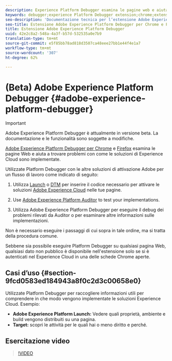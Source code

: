 ```yaml
---
description: Experience Platform Debugger esamina le pagine web e aiuta a individuare i problemi relativi all’implementazione delle soluzioni Experience Cloud.
keywords: debugger;experience Platform Debugger extension;chrome;extension
seo-description: 'Documentazione tecnica per l’estensione Adobe Experience Platform Debugger per Chrome e Firefox: esamina le pagine web e riconosci i problemi relativi alle implementazioni delle soluzioni Experience Cloud'
seo-title: Estensione Adobe Experience Platform Debugger per Chrome e Firefox
title: Estensione Adobe Experience Platform Debugger
uuid: 42e2c8a2-548a-4a3f-b57d-532535a0e7b9
translation-type: tm+mt
source-git-commit: e5f85bb78ad818d3507ca48eee27bb1e44f4e1a7
workflow-type: tm+mt
source-wordcount: '307'
ht-degree: 62%

---
```



# (Beta) Adobe Experience Platform Debugger {#adobe-experience-platform-debugger}

>[!IMPORTANT]
>
>Adobe Experience Platform Debugger è attualmente in versione beta. La documentazione e le funzionalità sono soggette a modifiche.

[Adobe Experience Platform Debugger per Chrome](https://chrome.google.com/webstore/detail/adobe-experience-cloud-de/ocdmogmohccmeicdhlhhgepeaijenapj) e [Firefox](https://addons.mozilla.org/it/firefox/addon/adobe-experience-platform-dbg/) esamina le pagine Web e aiuta a trovare problemi con come le soluzioni di Experience Cloud  sono implementate.

Utilizzate Platform Debugger con le altre soluzioni di attivazione  Adobe per un flusso di lavoro come indicato di seguito:

1. Utilizza [Launch](https://docs.adobe.com/content/help/it-IT/launch/using/overview.html) o [DTM](https://docs.adobe.com/content/help/it-IT/dtm/using/dtm-home.html) per inserire il codice necessario per attivare le soluzioni [Adobe Experience Cloud](https://docs.adobe.com/content/help/it-IT/core-services/interface/experience-cloud.html) nelle tue pagine.

1. Use [Adobe Experience Platform Auditor](https://docs.adobe.com/content/help/it-IT/auditor/using/overview.html) to test your implementations.
1. Utilizza Adobe Experience Platform Debugger per eseguire il debug dei problemi rilevati da Auditor o per esaminare altre informazioni sulle implementazioni.

Non è necessario eseguire i passaggi di cui sopra in tale ordine, ma si tratta della procedura comune.

Sebbene sia possibile eseguire Platform Debugger su qualsiasi pagina Web, qualsiasi dato non pubblico è disponibile nell&#39;estensione solo se si è autenticati nel Experience Cloud  in una delle schede Chrome aperte.

## Casi d’uso {#section-9fcd0583ed184943a8f0c2d3c00658e0}

Utilizzate Platform Debugger per raccogliere informazioni utili per comprendere in che modo vengono implementate le soluzioni  Experience Cloud. Esempio:

* **Adobe Experience Platform Launch:** Vedere quali proprietà, ambiente e build vengono distribuiti su una pagina.
* **Target:** scopri le attività per le quali hai o meno diritto e perché.

## Esercitazione video

>[!VIDEO](https://video.tv.adobe.com/v/32156?quality=12&learn=on)